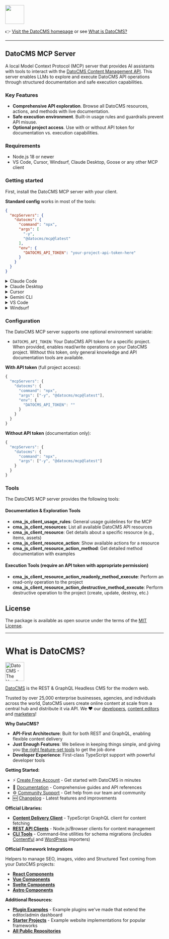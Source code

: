 <!--datocms-autoinclude-header start-->

<a href="https://www.datocms.com/"><img src="https://www.datocms.com/images/full_logo.svg" height="60"></a>

👉 [Visit the DatoCMS homepage](https://www.datocms.com) or see [What is DatoCMS?](#what-is-datocms)

---

<!--datocms-autoinclude-header end-->

## DatoCMS MCP Server

A local Model Context Protocol (MCP) server that provides AI assistants with tools to interact with the [DatoCMS Content Management API](https://www.datocms.com/docs/content-management-api). This server enables LLMs to explore and execute DatoCMS API operations through structured documentation and safe execution capabilities.

### Key Features

- **Comprehensive API exploration**. Browse all DatoCMS resources, actions, and methods with live documentation.
- **Safe execution environment**. Built-in usage rules and guardrails prevent API misuse.
- **Optional project access**. Use with or without API token for documentation vs. execution capabilities.

### Requirements
- Node.js 18 or newer
- VS Code, Cursor, Windsurf, Claude Desktop, Goose or any other MCP client

### Getting started

First, install the DatoCMS MCP server with your client.

**Standard config** works in most of the tools:

```json
{
  "mcpServers": {
    "datocms": {
      "command": "npx",
      "args": [
        "-y",
        "@datocms/mcp@latest"
      ],
      "env": {
        "DATOCMS_API_TOKEN": "your-project-api-token-here"
      }
    }
  }
}
```

<details>
<summary>Claude Code</summary>

Use the Claude Code CLI to add the DatoCMS MCP server:

```bash
claude mcp add datocms npx @datocms/mcp@latest -e DATOCMS_API_TOKEN=your-project-api-token-here
```
</details>

<details>
<summary>Claude Desktop</summary>

Follow the MCP install [guide](https://modelcontextprotocol.io/quickstart/user), use the standard config above.

</details>

<details>
<summary>Cursor</summary>

#### Click the button to install:

[![Install MCP Server](https://cursor.com/deeplink/mcp-install-dark.svg)](https://cursor.com/install-mcp?name=DatoCMS&config=eyJjb21tYW5kIjoibnB4IC15IEBkYXRvY21zL21jcEBsYXRlc3QiLCJlbnYiOnsiREFUT0NNU19BUElfVE9LRU4iOiIifSwiYXJncyI6W119)

#### Or install manually:

Go to `Cursor Settings` -> `Tools & Integrations` -> `New MCP Server`, then paste the following:

```json
{
  "mcpServers": {
    "DatoCMS": {
      "command": "npx -y @datocms/mcp@latest",
      "env": {
        "DATOCMS_API_TOKEN": ""
      },
      "args": []
    }
  }
}
```
</details>

<details>
<summary>Gemini CLI</summary>

Follow the MCP install [guide](https://github.com/google-gemini/gemini-cli/blob/main/docs/tools/mcp-server.md#configure-the-mcp-server-in-settingsjson), use the standard config above.

</details>

<details>
<summary>VS Code</summary>

#### Click the button to install:

[<img src="https://img.shields.io/badge/VS_Code-VS_Code?style=flat-square&label=Install%20Server&color=0098FF" alt="Install in VS Code">](https://insiders.vscode.dev/redirect?url=vscode%3Amcp%2Finstall%3F%257B%2522name%2522%253A%2522datocms%2522%252C%2522command%2522%253A%2522npx%2522%252C%2522args%2522%253A%255B%2522%2540datocms%252Fmcp%2540latest%2522%255D%257D)

#### Or install manually:

Follow the MCP install [guide](https://code.visualstudio.com/docs/copilot/chat/mcp-servers#_add-an-mcp-server), use the standard config above. You can also install the DatoCMS MCP server using the VS Code CLI:

```bash
# For VS Code
code --add-mcp '{"name":"datocms","command":"npx","args":["-y", "@datocms/mcp@latest"], "env": {"DATOCMS_API_TOKEN": ""}}'
```

After installation, the DatoCMS MCP server will be available for use with your GitHub Copilot agent in VS Code.
</details>

<details>
<summary>Windsurf</summary>

Follow Windsurf MCP [documentation](https://docs.windsurf.com/windsurf/cascade/mcp). Use the standard config above.

</details>

### Configuration

The DatoCMS MCP server supports one optional environment variable:

- `DATOCMS_API_TOKEN`: Your DatoCMS API token for a specific project. When provided, enables read/write operations on your DatoCMS project. Without this token, only general knowledge and API documentation tools are available.

**With API token** (full project access):
```js
{
  "mcpServers": {
    "datocms": {
      "command": "npx",
      "args": ["-y", "@datocms/mcp@latest"],
      "env": {
        "DATOCMS_API_TOKEN": ""
      }
    }
  }
}
```

**Without API token** (documentation only):
```js
{
  "mcpServers": {
    "datocms": {
      "command": "npx",
      "args": ["-y", "@datocms/mcp@latest"]
    }
  }
}
```

### Tools

The DatoCMS MCP server provides the following tools:

#### Documentation & Exploration Tools

- **cma_js_client_usage_rules**: General usage guidelines for the MCP
- **cma_js_client_resources**: List all available DatoCMS API resources
- **cma_js_client_resource**: Get details about a specific resource (e.g., items, assets)
- **cma_js_client_resource_action**: Show available actions for a resource
- **cma_js_client_resource_action_method**: Get detailed method documentation with examples

#### Execution Tools (require an API token with appropriate permission)

- **cma_js_client_resource_action_readonly_method_execute**: Perform an read-only operation to the project
- **cma_js_client_resource_action_destructive_method_execute**: Perform destructive operation to the project (create, update, destroy, etc.)


## License

The package is available as open source under the terms of the [MIT License](http://opensource.org/licenses/MIT).

<!--datocms-autoinclude-footer start-->

---

# What is DatoCMS?

<a href="https://www.datocms.com/"><img src="https://www.datocms.com/images/full_logo.svg" height="60" alt="DatoCMS - The Headless CMS for the Modern Web"></a>

[DatoCMS](https://www.datocms.com/) is the REST & GraphQL Headless CMS for the modern web.

Trusted by over 25,000 enterprise businesses, agencies, and individuals across the world, DatoCMS users create online content at scale from a central hub and distribute it via API. We ❤️ our [developers](https://www.datocms.com/team/best-cms-for-developers), [content editors](https://www.datocms.com/team/content-creators) and [marketers](https://www.datocms.com/team/cms-digital-marketing)!

**Why DatoCMS?**

- **API-First Architecture**: Built for both REST and GraphQL, enabling flexible content delivery
- **Just Enough Features**: We believe in keeping things simple, and giving you [the right feature-set tools](https://www.datocms.com/features) to get the job done
- **Developer Experience**: First-class TypeScript support with powerful developer tools

**Getting Started:**

- ⚡️ [Create Free Account](https://dashboard.datocms.com/signup) - Get started with DatoCMS in minutes
- 🔖 [Documentation](https://www.datocms.com/docs) - Comprehensive guides and API references
- ⚙️ [Community Support](https://community.datocms.com/) - Get help from our team and community
- 🆕 [Changelog](https://www.datocms.com/product-updates) - Latest features and improvements

**Official Libraries:**

- [**Content Delivery Client**](https://github.com/datocms/cda-client) - TypeScript GraphQL client for content fetching
- [**REST API Clients**](https://github.com/datocms/js-rest-api-clients) - Node.js/Browser clients for content management
- [**CLI Tools**](https://github.com/datocms/cli) - Command-line utilities for schema migrations (includes [Contentful](https://github.com/datocms/cli/tree/main/packages/cli-plugin-contentful) and [WordPress](https://github.com/datocms/cli/tree/main/packages/cli-plugin-wordpress) importers)

**Official Framework Integrations**

Helpers to manage SEO, images, video and Structured Text coming from your DatoCMS projects:

- [**React Components**](https://github.com/datocms/react-datocms)
- [**Vue Components**](https://github.com/datocms/vue-datocms)
- [**Svelte Components**](https://github.com/datocms/datocms-svelte)
- [**Astro Components**](https://github.com/datocms/astro-datocms)

**Additional Resources:**

- [**Plugin Examples**](https://github.com/datocms/plugins) - Example plugins we've made that extend the editor/admin dashboard
- [**Starter Projects**](https://www.datocms.com/marketplace/starters) - Example website implementations for popular frameworks
- [**All Public Repositories**](https://github.com/orgs/datocms/repositories?q=&type=public&language=&sort=stargazers)

<!--datocms-autoinclude-footer end-->
